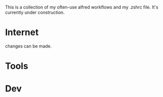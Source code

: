 This is a collection of my often-use alfred workflows and my .zshrc file. It's currently under construction.
# Internet
changes can be made.



# Tools





# Dev
